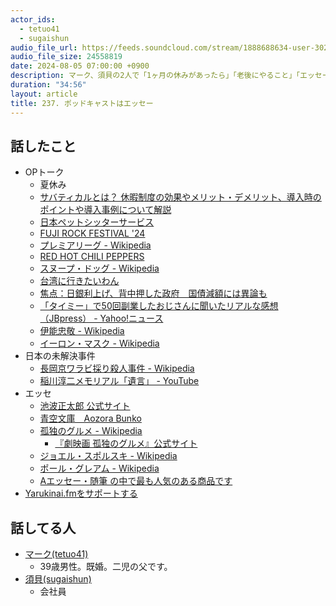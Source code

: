 ```yaml
---
actor_ids:
  - tetuo41
  - sugaishun
audio_file_url: https://feeds.soundcloud.com/stream/1888688634-user-302747142-yarukinai-237-2024-08-05.mp3
audio_file_size: 24558819
date: 2024-08-05 07:00:00 +0900
description: マーク、須貝の2人で「1ヶ月の休みがあったら」「老後にやること」「エッセー」について話しました。
duration: "34:56"
layout: article
title: 237. ポッドキャストはエッセー
---
```


## 話したこと
- OPトーク
  - 夏休み
  - [サバティカルとは？ 休暇制度の効果やメリット・デメリット、導入時のポイントや導入事例について解説](https://media.bizreach.biz/31339/)
  - [日本ペットシッターサービス](https://www.pet-ss.com/)
  - [FUJI ROCK FESTIVAL '24](https://www.fujirockfestival.com/)
  - [プレミアリーグ - Wikipedia](https://ja.wikipedia.org/wiki/%E3%83%97%E3%83%AC%E3%83%9F%E3%82%A2%E3%83%AA%E3%83%BC%E3%82%B0)
  - [RED HOT CHILI PEPPERS](https://www.hipjpn.co.jp/live/rhcp2024/)
  - [スヌープ・ドッグ - Wikipedia](https://ja.wikipedia.org/wiki/%E3%82%B9%E3%83%8C%E3%83%BC%E3%83%97%E3%83%BB%E3%83%89%E3%83%83%E3%82%B0)
  - [台湾に行きたいわん](https://taiwanikitai.com/)
  - [焦点：日銀利上げ、背中押した政府　国債減額には異論も](https://jp.reuters.com/economy/bank-of-japan/XWOAMVDSCBLOHASPARXCKXLURA-2024-08-02/)
  - [「タイミー」で50回副業したおじさんに聞いたリアルな感想（JBpress） - Yahoo!ニュース](https://news.yahoo.co.jp/articles/1e474de8888579ee38fe64fa4ece8fab914a01a6)
  - [伊能忠敬 - Wikipedia](https://ja.wikipedia.org/wiki/%E4%BC%8A%E8%83%BD%E5%BF%A0%E6%95%AC)
  - [イーロン・マスク - Wikipedia](https://ja.wikipedia.org/wiki/%E3%82%A4%E3%83%BC%E3%83%AD%E3%83%B3%E3%83%BB%E3%83%9E%E3%82%B9%E3%82%AF)
- 日本の未解決事件
  - [長岡京ワラビ採り殺人事件 - Wikipedia](https://ja.wikipedia.org/wiki/%E9%95%B7%E5%B2%A1%E4%BA%AC%E3%83%AF%E3%83%A9%E3%83%93%E6%8E%A1%E3%82%8A%E6%AE%BA%E4%BA%BA%E4%BA%8B%E4%BB%B6)
  - [稲川淳二メモリアル「遺言」 - YouTube](https://www.youtube.com/@user-wz5xt1ri8q)
- エッセ
  - [池波正太郎 公式サイト](https://ikenami.info/)
  - [青空文庫　Aozora Bunko](https://www.aozora.gr.jp/)
  - [孤独のグルメ - Wikipedia](https://ja.wikipedia.org/wiki/%E5%AD%A4%E7%8B%AC%E3%81%AE%E3%82%B0%E3%83%AB%E3%83%A1)
    - [『劇映画 孤独のグルメ』公式サイト](https://gekieiga-kodokunogurume.jp/)
  - [ジョエル・スポルスキ - Wikipedia](https://ja.wikipedia.org/wiki/%E3%82%B8%E3%83%A7%E3%82%A8%E3%83%AB%E3%83%BB%E3%82%B9%E3%83%9D%E3%83%AB%E3%82%B9%E3%82%AD)
  - [ポール・グレアム - Wikipedia](https://ja.wikipedia.org/wiki/%E3%83%9D%E3%83%BC%E3%83%AB%E3%83%BB%E3%82%B0%E3%83%AC%E3%82%A2%E3%83%A0)
  - [Aエッセー・随筆 の中で最も人気のある商品です](https://www.amazon.co.jp/gp/bestsellers/books/467258/ref=zg_bs_nav_books_2_466284)
- [Yarukinai.fmをサポートする](https://note.com/tetuo41/circle)

## 話してる人

- [マーク(tetuo41)](https://twitter.com/tetuo41)
  - 39歳男性。既婚。二児の父です。
- [須貝(sugaishun)](https://twitter.com/sugaishun)
  - 会社員
